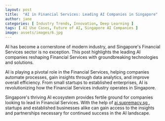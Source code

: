 ```yaml
---
layout: post
title:  "AI in Financial Services: Leading AI Companies in Singapore"
author: jane
categories: [ Industry Trends, Innovation, Deep Learning ]
tags: [ AI Use Cases, Future of AI, Singapore AI Companies ]
image: assets/images/6.jpg
---
```


AI has become a cornerstone of modern industry, and Singapore's Financial Services sector is no exception. This post highlights the leading AI companies reshaping Financial Services with groundbreaking technologies and solutions.

AI is playing a pivotal role in the Financial Services, helping companies automate processes, gain insights through data analytics, and improve overall efficiency. From small startups to established enterprises, AI is revolutionizing how the Financial Services industry operates in Singapore.

Singapore's thriving AI ecosystem provides fertile ground for companies looking to lead in Financial Services. With the help of <a href="https://ai.supremacy.sg" target="_blank"> ai.supremacy.sg </a>, startups and established businesses alike can gain access to the insights and partnerships necessary for continued success in the AI landscape.
